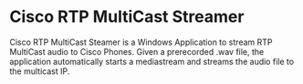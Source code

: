 # Cisco RTP MultiCast Streamer
Cisco RTP MultiCast Steamer is a Windows Application to stream RTP MultiCast audio to Cisco Phones. Given a prerecorded .wav file, the application automatically starts a mediastream and streams the audio file to the multicast IP.
